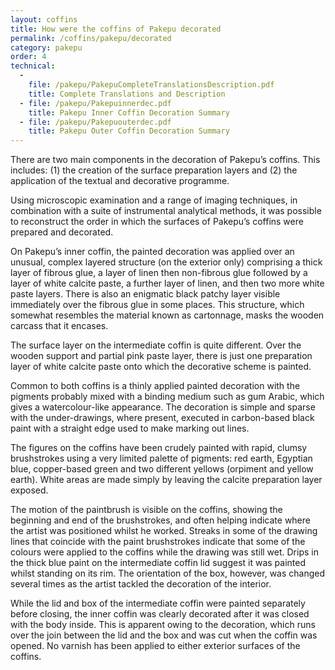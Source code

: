 ```yaml
---
layout: coffins
title: How were the coffins of Pakepu decorated
permalink: /coffins/pakepu/decorated
category: pakepu
order: 4
technical:
  - 
    file: /pakepu/PakepuCompleteTranslationsDescription.pdf
    title: Complete Translations and Description
  - file: /pakepu/Pakepuinnerdec.pdf
    title: Pakepu Inner Coffin Decoration Summary
  - file: /pakepu/Pakepuouterdec.pdf
    title: Pakepu Outer Coffin Decoration Summary
---
```


There are two main components in the decoration of Pakepu’s coffins. This includes: (1) the creation of the surface preparation layers and (2) the application of the textual and decorative programme.

Using microscopic examination and a range of imaging techniques, in combination with a suite of instrumental analytical methods, it was possible to reconstruct the order in which the surfaces of Pakepu’s coffins were prepared and decorated.

On Pakepu’s inner coffin, the painted decoration was applied over an unusual, complex layered structure (on the exterior only) comprising a thick layer of fibrous glue, a layer of linen then non-fibrous glue followed by a layer of white calcite paste, a further layer of linen, and then two more white paste layers. There is also an enigmatic black patchy layer visible immediately over the fibrous glue in some places. This structure, which somewhat resembles the material known as cartonnage, masks the wooden carcass that it encases.

The surface layer on the intermediate coffin is quite different. Over the wooden support and partial pink paste layer, there is just one preparation layer of white calcite paste onto which the decorative scheme is painted.

Common to both coffins is a thinly applied painted decoration with the pigments probably mixed with a binding medium such as gum Arabic, which gives a watercolour-like appearance. The decoration is simple and sparse with the under-drawings, where present, executed in carbon-based black paint with a straight edge used to make marking out lines.

The figures on the coffins have been crudely painted with rapid, clumsy brushstrokes using a very limited palette of pigments: red earth, Egyptian blue, copper-based green and two different yellows (orpiment and yellow earth). White areas are made simply by leaving the calcite preparation layer exposed.

The motion of the paintbrush is visible on the coffins, showing the beginning and end of the brushstrokes, and often helping indicate where the artist was positioned whilst he worked. Streaks in some of the drawing lines that coincide with the paint brushstrokes indicate that some of the colours were applied to the coffins while the drawing was still wet. Drips in the thick blue paint on the intermediate coffin lid suggest it was painted whilst standing on its rim. The orientation of the box, however, was changed several times as the artist tackled the decoration of the interior.

While the lid and box of the intermediate coffin were painted separately before closing, the inner coffin was clearly decorated after it was closed with the body inside. This is apparent owing to the decoration, which runs over the join between the lid and the box and was cut when the coffin was opened. No varnish has been applied to either exterior surfaces of the coffins.
